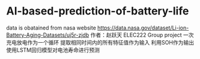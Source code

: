 # AI-based-prediction-of-battery-life
data is obatained from nasa website
https://data.nasa.gov/dataset/Li-ion-Battery-Aging-Datasets/uj5r-zjdb
作者：赵跃天
ELEC222 Group project
一次充电放电作为一个循环 提取相同时间内的所有特征值作为输入 
利用SOH作为输出 
使用LSTM回归模型对电池寿命进行预测
